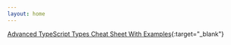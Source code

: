 ```yaml
---
layout: home
---
```


[Advanced TypeScript Types Cheat Sheet With Examples](https://dev.to/ibrahima92/advanced-typescript-types-cheat-sheet-with-examples-5414){:target="_blank"}

